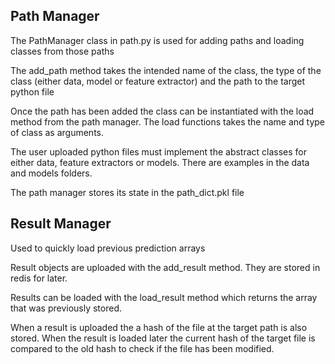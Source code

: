 ## Path Manager
The PathManager class in path.py is used for adding paths and loading classes from those paths

The add_path method takes the intended name of the class, the type of the class (either data, model or feature extractor) and the path to the target python file

Once the path has been added the class can be instantiated with the load method from the path manager.  The load functions takes the name and type of class as arguments.

The user uploaded python files must implement the abstract classes for either data, feature extractors or models.  There are examples in the data and models folders.

The path manager stores its state in the path_dict.pkl file



## Result Manager

Used to quickly load previous prediction arrays

Result objects are uploaded with the add_result method.  They are stored in redis for later.

Results can be loaded with the load_result method which returns the array that was previously stored.

When a result is uploaded the a hash of the file at the target path is also stored.  When the result is loaded later the current hash of the target file is compared to the old hash to check if the file has been modified.